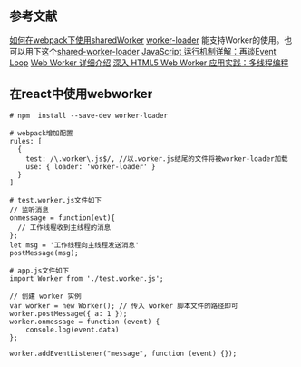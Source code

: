 ## 参考文献
[如何在webpack下使用sharedWorker](https://segmentfault.com/q/1010000013821300)
[worker-loader](https://github.com/webpack-contrib/worker-loader) 能支持Worker的使用。也可以用下这个[shared-worker-loader](https://github.com/mrtnbroder/shared-worker-loader)
[JavaScript 运行机制详解：再谈Event Loop](http://www.ruanyifeng.com/blog/2014/10/event-loop.html)
[Web Worker 详细介绍](https://segmentfault.com/a/1190000012528806)
[深入 HTML5 Web Worker 应用实践：多线程编程](https://www.ibm.com/developerworks/cn/web/1112_sunch_webworker/)


## 在react中使用webworker
```
# npm  install --save-dev worker-loader

# webpack增加配置 
rules: [
  {
    test: /\.worker\.js$/, //以.worker.js结尾的文件将被worker-loader加载
    use: { loader: 'worker-loader' }
  }
]

# test.worker.js文件如下
// 监听消息
onmessage = function(evt){
  // 工作线程收到主线程的消息
};
let msg = '工作线程向主线程发送消息'
postMessage(msg);

# app.js文件如下
import Worker from './test.worker.js';

// 创建 worker 实例
var worker = new Worker(); // 传入 worker 脚本文件的路径即可
worker.postMessage({ a: 1 });
worker.onmessage = function (event) {
    console.log(event.data)
};

worker.addEventListener("message", function (event) {});
```
